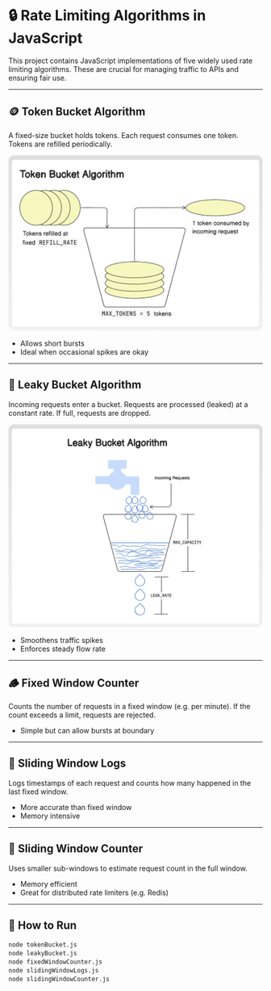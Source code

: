 # 🔒 Rate Limiting Algorithms in JavaScript

This project contains JavaScript implementations of five widely used rate limiting algorithms. These are crucial for managing traffic to APIs and ensuring fair use.

---

## 🪙 Token Bucket Algorithm

A fixed-size bucket holds tokens. Each request consumes one token. Tokens are refilled periodically.

![Token Bucket](./TokenBucket.png)

- Allows short bursts
- Ideal when occasional spikes are okay

---

## 🚰 Leaky Bucket Algorithm

Incoming requests enter a bucket. Requests are processed (leaked) at a constant rate. If full, requests are dropped.

![Leaky Bucket](./LeakyBucket.png)

- Smoothens traffic spikes
- Enforces steady flow rate

---

## 🪵 Fixed Window Counter

Counts the number of requests in a fixed window (e.g. per minute). If the count exceeds a limit, requests are rejected.

- Simple but can allow bursts at boundary

---

## 📜 Sliding Window Logs

Logs timestamps of each request and counts how many happened in the last fixed window.

- More accurate than fixed window
- Memory intensive

---

## 🧮 Sliding Window Counter

Uses smaller sub-windows to estimate request count in the full window.

- Memory efficient
- Great for distributed rate limiters (e.g. Redis)

---

## 📁 How to Run

```bash
node tokenBucket.js
node leakyBucket.js
node fixedWindowCounter.js
node slidingWindowLogs.js
node slidingWindowCounter.js
